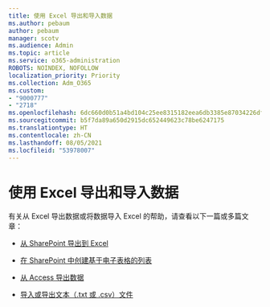 ```yaml
---
title: 使用 Excel 导出和导入数据
ms.author: pebaum
author: pebaum
manager: scotv
ms.audience: Admin
ms.topic: article
ms.service: o365-administration
ROBOTS: NOINDEX, NOFOLLOW
localization_priority: Priority
ms.collection: Adm_O365
ms.custom:
- "9000777"
- "2718"
ms.openlocfilehash: 6dc660d0b51a4bd104c25ee8315182eea6db3385e87034226dfc759b2f556728
ms.sourcegitcommit: b5f7da89a650d2915dc652449623c78be6247175
ms.translationtype: HT
ms.contentlocale: zh-CN
ms.lasthandoff: 08/05/2021
ms.locfileid: "53978007"
---
```

# <a name="exporting-and-importing-data-with-excel"></a>使用 Excel 导出和导入数据

有关从 Excel 导出数据或将数据导入 Excel 的帮助，请查看以下一篇或多篇文章：

- [从 SharePoint 导出到 Excel](https://support.office.com/client/bfb2ea48-6118-4fa9-abb6-cced9424e5d9)

- [在 SharePoint 中创建基于电子表格的列表](https://support.office.com/article/Create-a-list-based-on-a-spreadsheet-380CFEB5-6E14-438E-988A-C2B9BEA574FA)

- [从 Access 导出数据](https://support.office.com/client/64E974E6-AE43-4301-A53E-20463655B1A9)

- [导入或导出文本（.txt 或 .csv）文件](https://support.office.com/client/5250ac4c-663c-47ce-937b-339e391393ba)
